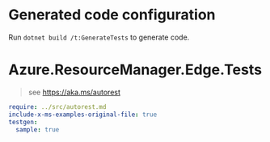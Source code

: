 # Generated code configuration

Run `dotnet build /t:GenerateTests` to generate code.

# Azure.ResourceManager.Edge.Tests

> see https://aka.ms/autorest
``` yaml
require: ../src/autorest.md
include-x-ms-examples-original-file: true
testgen:
  sample: true
```